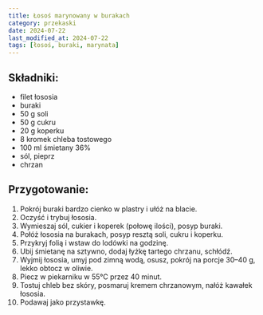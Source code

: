 ```yaml
---
title: Łosoś marynowany w burakach
category: przekaski
date: 2024-07-22
last_modified_at: 2024-07-22
tags: [łosoś, buraki, marynata]
---
```


## Składniki:
 - filet łososia
 - buraki
 - 50 g soli
 - 50 g cukru
 - 20 g koperku
 - 8 kromek chleba tostowego
 - 100 ml śmietany 36%
 - sól, pieprz
 - chrzan

## Przygotowanie:
1. Pokrój buraki bardzo cienko w plastry i ułóż na blacie.
2. Oczyść i trybuj łososia.
3. Wymieszaj sól, cukier i koperek (połowę ilości), posyp buraki.
4. Połóż łososia na burakach, posyp resztą soli, cukru i koperku.
5. Przykryj folią i wstaw do lodówki na godzinę.
6. Ubij śmietanę na sztywno, dodaj łyżkę tartego chrzanu, schłódź.
7. Wyjmij łososia, umyj pod zimną wodą, osusz, pokrój na porcje 30–40 g, lekko obtocz w oliwie.
8. Piecz w piekarniku w 55°C przez 40 minut.
9. Tostuj chleb bez skóry, posmaruj kremem chrzanowym, nałóż kawałek łososia.
10. Podawaj jako przystawkę.
